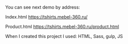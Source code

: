 You can see next demo by address:


Index.html
https://tshirts.mebel-360.ru/


Product.html
https://tshirts.mebel-360.ru/product.html

When I created this project I used:
HTML, Sass, gulp, JS 
